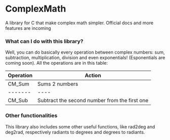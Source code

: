 # ComplexMath
A library for C that make complex math simpler. Official docs and more features are incoming 
### What can I do with this library?
Well, you can do basically every operation between complex numbers: sum, subtraction, multiplication, division and even exponentials! (Esponentials are coming soon). All the operations are in this table:

|Operation| Action|
|---------|-------|
|CM_Sum   |Sums 2 numbers|
|-------|----|
|CM_Sub   |Subtract the second number from the first one|

### Other functionalities
This library also includes some other useful functions, like rad2deg and deg2rad, respectively radiants to degrees and degrees to radiants.
